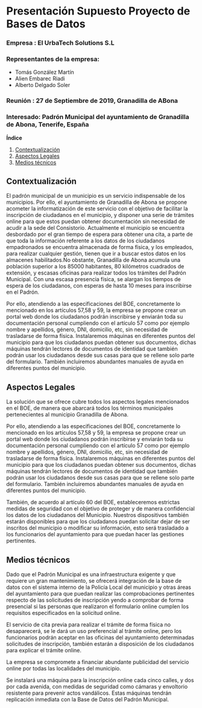 #  Presentación Supuesto Proyecto de Bases de Datos 


### Empresa : El UrbaTech Solutions S.L
### Representantes de la empresa:
   * Tomás González Martín
   * Alien Embarec Riadi
   * Alberto Delgado Soler

### Reunión : 27 de Septiembre de 2019, Granadilla de ABona
### Interesado:  Padrón Municipal del ayuntamiento de Granadilla de Abona, Tenerife, España



**Índice**   
1. [Contextualización](#id1)
2. [Aspectos Legales](#id2)
3. [Medios técnicos](#id3)
## Contextualización<a name="id1"></a>

El padrón municipal de un municipio es un servicio indispensable de los municipios. Por ello, el ayuntamiento de Granadilla de Abona se propone acometer la informatización de este servicio con el objetivo de facilitar la inscripción de ciudadanos en el municipio, y disponer una serie de trámites online para que estos puedan obtener documentación sin necesidad de acudir a la sede del Consistorio. 
Actualmente el municipio se encuentra desbordado por el gran tiempo de espera para obtener una cita, a parte de que toda la información referente a los datos de los ciudadanos empadronados se encuentra almacenada de forma física, y los empleados, para realizar cualquier gestión, tienen que ir a buscar estos datos en los almacenes habilitados.No obstante, Granadilla de Abona acumula una población superior a los 85000 habitantes, 80 kilómetros cuadrados de extensión, y escasas oficinas para realizar todos los trámites del Padrón Municipal. Con una escasa presencia física, se alargan los tiempos de espera de los ciudadanos, con esperas de hasta 10 meses para inscribirse en el Padrón. 

Por ello, atendiendo a las especificaciones del BOE, concretamente lo mencionado en los artículos 57,58 y 59,  la empresa se propone crear un portal web donde los ciudadanos podrán inscribirse y enviarán toda su documentación personal cumpliendo con el artículo 57 como por ejemplo nombre y apellidos, género, DNI, domicilio, etc, sin necesidad de trasladarse de forma física. Instalaremos máquinas en diferentes puntos del municipio para que los ciudadanos puedan obtener sus documentos, dichas máquinas tendrán lectores de documentos de identidad que también podrán usar los ciudadanos desde sus casas para que se rellene solo parte del formulario. También incluiremos abundantes manuales de ayuda en diferentes puntos del municipio.

## Aspectos Legales <a name="id2"></a>

La solución que se ofrece cubre todos los aspectos legales mencionados en el BOE, de manera que abarcará todos los términos municipales pertenecientes al municipio Granadilla de Abona.

Por ello, atendiendo a las especificaciones del BOE, concretamente lo mencionado en los artículos 57,58 y 59,  la empresa se propone crear un portal web donde los ciudadanos podrán inscribirse y enviarán toda su documentación personal cumpliendo con el artículo 57 como por ejemplo nombre y apellidos, género, DNI, domicilio, etc, sin necesidad de trasladarse de forma física. Instalaremos máquinas en diferentes puntos del municipio para que los ciudadanos puedan obtener sus documentos, dichas máquinas tendrán lectores de documentos de identidad que también podrán usar los ciudadanos desde sus casas para que se rellene solo parte del formulario. También incluiremos abundantes manuales de ayuda en diferentes puntos del municipio.

También, de acuerdo al artículo 60 del BOE, estableceremos estrictas medidas de seguridad con el objetivo de proteger y de manera confidencial los datos de los ciudadanos del Municipio. Nuestros dispositivos también estarán disponibles para que los ciudadanos puedan solicitar dejar de ser inscritos del municipio o modificar su información, esto será trasladado a los funcionarios del ayuntamiento para que puedan hacer las gestiones pertinentes.


## Medios técnicos<a name="id3"></a>

Dado que el Padrón Municipal es una infraestructura exigente y que requiere un gran mantenimiento, se ofrecerá integración de la base de datos con el sistema interno de la Policía Local del municipio y otras áreas del ayuntamiento para que puedan realizar las comprobaciones pertinentes respecto de las solicitudes de inscripción yendo a comprobar de forma presencial si las personas que realizaron el formulario online cumplen los requisitos especificados en la solicitud online.

El servicio de cita previa para realizar el trámite de forma física  no desaparecerá, se le dará un uso preferencial al trámite online, pero los funcionarios podrán aceptar en las oficinas del ayuntamiento determinadas solicitudes de inscripción, también estarán a disposición de los ciudadanos para explicar el trámite online.

La empresa se compromete a financiar abundante publicidad del servicio online por todas las localidades del municipio.

Se instalará una máquina para la inscripción online cada cinco calles, y dos por cada avenida, con medidas de seguridad como cámaras y envoltorio resistente para prevenir actos vandálicos. Estas máquinas tendrán replicación inmediata con la Base de Datos del Padrón Municipal.









